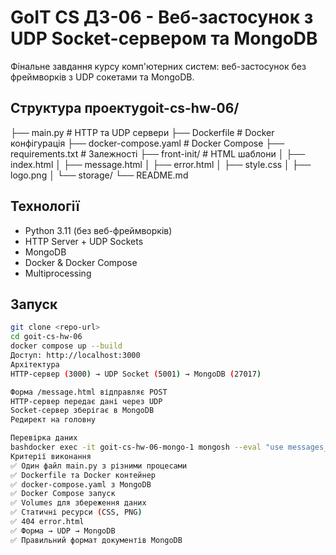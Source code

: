 # GoIT CS ДЗ-06 - Веб-застосунок з UDP Socket-сервером та MongoDB

Фінальне завдання курсу комп'ютерних систем: веб-застосунок без фреймворків з UDP сокетами та MongoDB.

## Структура проектуgoit-cs-hw-06/
├── main.py                 # HTTP та UDP сервери
├── Dockerfile              # Docker конфігурація
├── docker-compose.yaml     # Docker Compose
├── requirements.txt        # Залежності
├── front-init/            # HTML шаблони
│   ├── index.html
│   ├── message.html
│   ├── error.html
│   ├── style.css
│   ├── logo.png
│   └── storage/
└── README.md

## Технології

- Python 3.11 (без веб-фреймворків)
- HTTP Server + UDP Sockets
- MongoDB
- Docker & Docker Compose
- Multiprocessing

## Запуск

```bash
git clone <repo-url>
cd goit-cs-hw-06
docker compose up --build
Доступ: http://localhost:3000
Архітектура
HTTP-сервер (3000) → UDP Socket (5001) → MongoDB (27017)

Форма /message.html відправляє POST
HTTP-сервер передає дані через UDP
Socket-сервер зберігає в MongoDB
Редирект на головну

Перевірка даних
bashdocker exec -it goit-cs-hw-06-mongo-1 mongosh --eval "use messages_db; db.messages.find().pretty()"
Критерії виконання
✅ Один файл main.py з різними процесами
✅ Dockerfile та Docker контейнер
✅ docker-compose.yaml з MongoDB
✅ Docker Compose запуск
✅ Volumes для збереження даних
✅ Статичні ресурси (CSS, PNG)
✅ 404 error.html
✅ Форма → UDP → MongoDB
✅ Правильний формат документів MongoDB

